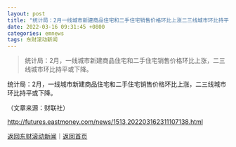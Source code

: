 ```yaml
---
layout: post
title: "统计局：2月一线城市新建商品住宅和二手住宅销售价格环比上涨二三线城市环比持平或下降"
date: 2022-03-16 09:31:45 +0800
categories: emnews
tags: 东财滚动新闻
---
```

> 统计局：2月，一线城市新建商品住宅和二手住宅销售价格环比上涨，二三线城市环比持平或下降。

<p>统计局：2月，一线城市新建商品住宅和二手住宅销售价格环比上涨，二三线城市环比持平或下降。</p><p class="em_media">（文章来源：财联社）</p>

<http://futures.eastmoney.com/news/1513,202203162311107138.html>

[返回东财滚动新闻](//finews.withounder.com/emnews/)｜[返回首页](//finews.withounder.com/)